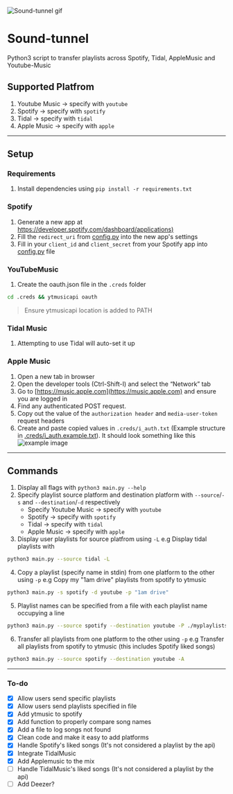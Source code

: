 ![Sound-tunnel gif](sound--tunnel.gif)
# Sound-tunnel
Python3 script to transfer playlists across Spotify, Tidal, AppleMusic and Youtube-Music

## Supported Platfrom
1. Youtube Music -> specify with `youtube`
2. Spotify -> specify with `spotify`
3. Tidal -> specify with `tidal`
4. Apple Music -> specify with `apple`

---
## Setup
### Requirements
1. Install dependencies using `pip install -r requirements.txt`

### Spotify
1. Generate a new app at [https://developer.spotify.com/dashboard/applications)](https://developer.spotify.com/dashboard/applications)
2. Fill the `redirect_uri` from [config.py](config/config.py) into the new app's settings
3. Fill in your `client_id` and `client_secret` from your Spotify app into [config.py](config/config.py) file 

### YouTubeMusic
1. Create the oauth.json file in the `.creds` folder
```sh
cd .creds && ytmusicapi oauth
```
> Ensure ytmusicapi location is added to PATH

### Tidal Music
1. Attempting to use Tidal will auto-set it up

### Apple Music
1. Open a new tab in browser
2. Open the developer tools (Ctrl-Shift-I) and select the “Network” tab
3. Go to [https://music.apple.com](https://music.apple.com) and ensure you are logged in
4. Find any authenticated POST request.
5. Copy out the value of the `authorization header` and `media-user-token` request headers
6. Create and paste copied values in `.creds/i_auth.txt` (Example structure in [.creds/i_auth.example.txt](.creds/i_auth.example.txt)).
   It should look something like this ![example image](./image_2.png "Example img")

---
## Commands
1. Display all flags with `python3 main.py --help`
2. Specify playlist source platform and destination platform with `--source`/`-s` and `--destination`/`-d` respectively
   - Specify Youtube Music -> specify with `youtube`
   - Spotify -> specify with `spotify`
   - Tidal -> specify with `tidal`
   - Apple Music -> specify with `apple`
3. Display user playlists for source platfrom using `-L` e.g Display tidal playlists with
```sh
python3 main.py --source tidal -L
```
4. Copy a playlist (specify name in stdin) from one platform to the other using `-p` e.g Copy my "1am drive" playlists from spotify to ytmusic
```sh
python3 main.py -s spotify -d youtube -p "1am drive"
```
5. Playlist names can be specified from a file with each playlist name occupying a line
```sh
python3 main.py --source spotify --destination youtube -P ./myplaylists.txt
```
6. Transfer all playlists from one platform to the other using `-p` e.g Transfer all playlists from spotify to ytmusic (this includes Spotify liked songs)
```sh
python3 main.py --source spotify --destination youtube -A
```
---

### To-do
- [x] Allow users send specific playlists
- [x] Allow users send playlists specified in file
- [x] Add ytmusic to spotify
- [x] Add function to properly compare song names
- [x] Add a file to log songs not found
- [x] Clean code and make it easy to add platforms
- [x] Handle Spotify's liked songs (It's not considered a playlist by the api)
- [x] Integrate TidalMusic
- [x] Add Applemusic to the mix
- [ ] Handle TidalMusic's liked songs (It's not considered a playlist by the api)
- [ ] Add Deezer?

